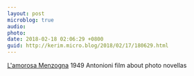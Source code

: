 ```yaml
---
layout: post
microblog: true
audio: 
photo: 
date: 2018-02-18 02:06:29 +0800
guid: http://kerim.micro.blog/2018/02/17/180629.html
---
```

[L'amorosa Menzogna](https://m.youtube.com/watch?v=1oMv4uIVNIs) 1949 Antonioni film about photo novellas
